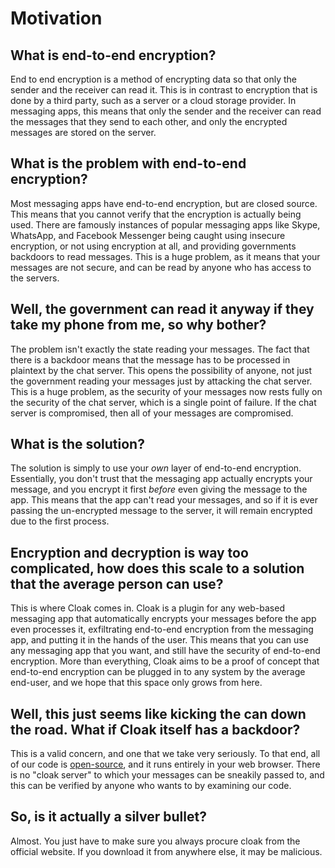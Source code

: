 # Motivation

## What is end-to-end encryption?

End to end encryption is a method of encrypting data so that only the sender and the receiver can read it. This is in contrast to encryption that is done by a third party, such as a server or a cloud storage provider. In messaging apps, this means that only the sender and the receiver can read the messages that they send to each other, and only the encrypted messages are stored on the server.

## What is the problem with end-to-end encryption?

Most messaging apps have end-to-end encryption, but are closed source. This means that you cannot verify that the encryption is actually being used. There are famously instances of popular messaging apps like Skype, WhatsApp, and Facebook Messenger being caught using insecure encryption, or not using encryption at all, and providing governments backdoors to read messages. This is a huge problem, as it means that your messages are not secure, and can be read by anyone who has access to the servers.

## Well, the government can read it anyway if they take my phone from me, so why bother?

The problem isn't exactly the state reading your messages. The fact that there is a backdoor means that the message has to be processed in plaintext by the chat server. This opens the possibility of anyone, not just the government reading your messages just by attacking the chat server. This is a huge problem, as the security of your messages now rests fully on the security of the chat server, which is a single point of failure. If the chat server is compromised, then all of your messages are compromised.

## What is the solution?

The solution is simply to use your _own_ layer of end-to-end encryption. Essentially, you don't trust that the messaging app actually encrypts your message, and you encrypt it first _before_ even giving the message to the app. This means that the app can't read your messages, and so if it is ever passing the un-encrypted message to the server, it will remain encrypted due to the first process.

## Encryption and decryption is way too complicated, how does this scale to a solution that the average person can use?

This is where Cloak comes in. Cloak is a plugin for any web-based messaging app that automatically encrypts your messages before the app even processes it, exfiltrating end-to-end encryption from the messaging app, and putting it in the hands of the user. This means that you can use any messaging app that you want, and still have the security of end-to-end encryption. More than everything, Cloak aims to be a proof of concept that end-to-end encryption can be plugged in to any system by the average end-user, and we hope that this space only grows from here.

## Well, this just seems like kicking the can down the road. What if Cloak itself has a backdoor?

This is a valid concern, and one that we take very seriously. To that end, all of our code is [open-source](https://github.com/cloak-dev), and it runs entirely in your web browser. There is no "cloak server" to which your messages can be sneakily passed to, and this can be verified by anyone who wants to by examining our code.

## So, is it actually a silver bullet?

Almost. You just have to make sure you always procure cloak from the official website. If you download it from anywhere else, it may be malicious.
